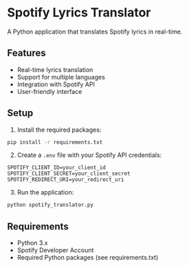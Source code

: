 # Spotify Lyrics Translator

A Python application that translates Spotify lyrics in real-time.

## Features
- Real-time lyrics translation
- Support for multiple languages
- Integration with Spotify API
- User-friendly interface

## Setup
1. Install the required packages:
```bash
pip install -r requirements.txt
```

2. Create a `.env` file with your Spotify API credentials:
```
SPOTIFY_CLIENT_ID=your_client_id
SPOTIFY_CLIENT_SECRET=your_client_secret
SPOTIFY_REDIRECT_URI=your_redirect_uri
```

3. Run the application:
```bash
python spotify_translator.py
```

## Requirements
- Python 3.x
- Spotify Developer Account
- Required Python packages (see requirements.txt)
